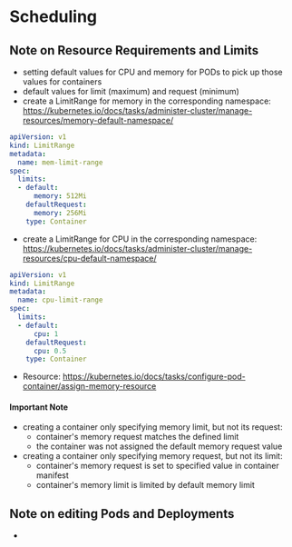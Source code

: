 # Scheduling

## Note on Resource Requirements and Limits
- setting default values for CPU and memory for PODs to pick up those values for containers
- default values for limit (maximum) and request (minimum)
- create a LimitRange for memory in the corresponding namespace: https://kubernetes.io/docs/tasks/administer-cluster/manage-resources/memory-default-namespace/
```yaml
apiVersion: v1
kind: LimitRange
metadata:
  name: mem-limit-range
spec:
  limits:
  - default:
      memory: 512Mi
    defaultRequest:
      memory: 256Mi
    type: Container
```

- create a LimitRange for CPU in the corresponding namespace: https://kubernetes.io/docs/tasks/administer-cluster/manage-resources/cpu-default-namespace/
```yaml
apiVersion: v1
kind: LimitRange
metadata:
  name: cpu-limit-range
spec: 
  limits:
  - default:
      cpu: 1
    defaultRequest:
      cpu: 0.5
    type: Container
```
- Resource: https://kubernetes.io/docs/tasks/configure-pod-container/assign-memory-resource

#### Important Note
- creating a container only specifying memory limit, but not its request:
  - container's memory request matches the defined limit
  - the container was not assigned the default memory request value
- creating a container only specifying memory request, but not its limit:
  -  container's memory request is set to specified value in container manifest
  -  container's memory limit is limited by default memory limit


## Note on editing Pods and Deployments
- 
